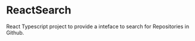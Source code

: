 # ReactSearch

React Typescript project to provide a inteface to search for Repositories in Github.
